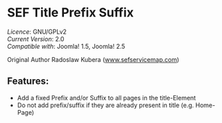 SEF Title Prefix Suffix
=======================

*Licence*: GNU/GPLv2<br>
*Current Version*: 2.0<br>
*Compatible with*: Joomla! 1.5, Joomla! 2.5

Original Author Radoslaw Kubera (www.sefservicemap.com)

Features:
---------
- Add a fixed Prefix and/or Suffix to all pages in the title-Element
- Do not add prefix/suffix if they are already present in title (e.g. Home-Page)



